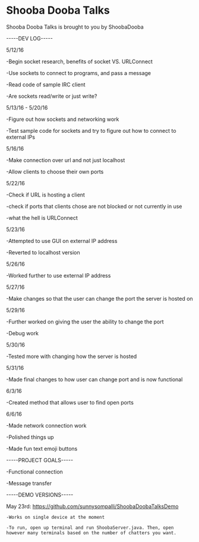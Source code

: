 # Shooba Dooba Talks

Shooba Dooba Talks is brought to you by ShoobaDooba 

-----DEV LOG----- 

5/12/16 

-Begin socket research, benefits of socket VS. URLConnect 

-Use sockets to connect to programs, and pass a message 

-Read code of sample IRC client 

-Are sockets read/write or just write?

5/13/16 - 5/20/16

-Figure out how sockets and networking work

-Test sample code for sockets and try to figure out how to connect to external IPs

5/16/16

-Make connection over url and not just localhost

-Allow clients to choose their own ports 

5/22/16

-Check if URL is hosting a client 

-check if ports that clients chose are not blocked or not currently in use 

-what the hell is URLConnect  

5/23/16

-Attempted to use GUI on external IP address

-Reverted to localhost version

5/26/16

-Worked further to use external IP address

5/27/16

-Make changes so that the user can change the port the server is hosted on

5/29/16

-Further worked on giving the user the ability to change the port

-Debug work

5/30/16

-Tested more with changing how the server is hosted

5/31/16

-Made final changes to how user can change port and is now functional

6/3/16

-Created method that allows user to find open ports

6/6/16

-Made network connection work

-Polished things up

-Made fun text emoji buttons


-----PROJECT GOALS-----
 
-Functional connection 

-Message transfer  

-----DEMO VERSIONS-----

May 23rd: https://github.com/sunnysompalli/ShoobaDoobaTalksDemo
   
    -Works on single device at the moment
   
    -To run, open up terminal and run ShoobaServer.java. Then, open however many terminals based on the number of chatters you want.